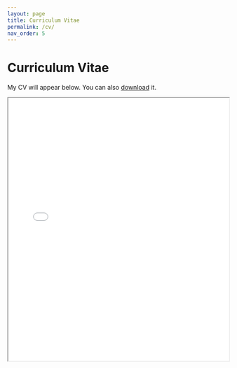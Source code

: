 ```yaml
---
layout: page
title: Curriculum Vitae
permalink: /cv/
nav_order: 5
---
```


# Curriculum Vitae

My CV will appear below.
You can also [download](/assets/cv/cv.pdf) it.

<iframe width="100%" height="600" src="/web/viewer.html?file=/assets/cv/cv.pdf"></iframe>
